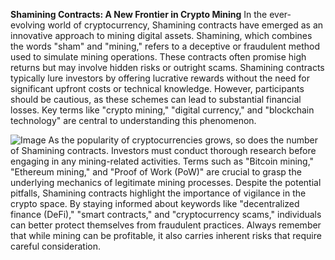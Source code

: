 **Shamining Contracts: A New Frontier in Crypto Mining**
In the ever-evolving world of cryptocurrency, Shamining contracts have emerged as an innovative approach to mining digital assets. Shamining, which combines the words "sham" and "mining," refers to a deceptive or fraudulent method used to simulate mining operations. These contracts often promise high returns but may involve hidden risks or outright scams.
Shamining contracts typically lure investors by offering lucrative rewards without the need for significant upfront costs or technical knowledge. However, participants should be cautious, as these schemes can lead to substantial financial losses. Key terms like "crypto mining," "digital currency," and "blockchain technology" are central to understanding this phenomenon.

![Image](https://github.com/user-attachments/assets/d7419ec9-dc67-403f-bf28-8faea5f1f74f)
As the popularity of cryptocurrencies grows, so does the number of Shamining contracts. Investors must conduct thorough research before engaging in any mining-related activities. Terms such as "Bitcoin mining," "Ethereum mining," and "Proof of Work (PoW)" are crucial to grasp the underlying mechanics of legitimate mining processes.
Despite the potential pitfalls, Shamining contracts highlight the importance of vigilance in the crypto space. By staying informed about keywords like "decentralized finance (DeFi)," "smart contracts," and "cryptocurrency scams," individuals can better protect themselves from fraudulent practices. Always remember that while mining can be profitable, it also carries inherent risks that require careful consideration.
